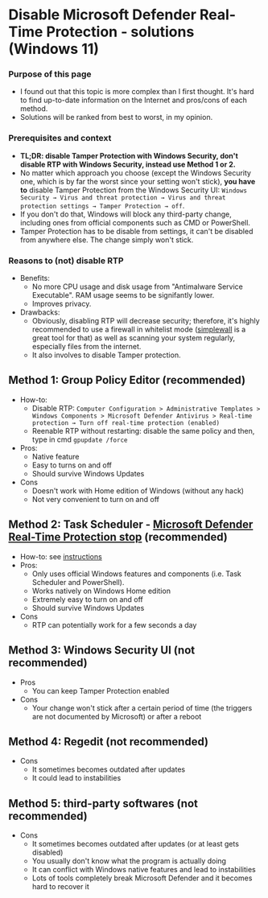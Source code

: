 # Disable Microsoft Defender Real-Time Protection - solutions (Windows 11)
### Purpose of this page  
- I found out that this topic is more complex than I first thought. It's hard to find up-to-date information on the Internet and pros/cons of each method.
- Solutions will be ranked from best to worst, in my opinion.
### Prerequisites and context
- **TL;DR: disable Tamper Protection with Windows Security, don't disable RTP with Windows Security, instead use Method 1 or 2.**  
- No matter which approach you choose (except the Windows Security one, which is by far the worst since your setting won't stick), **you have to** disable Tamper Protection from the Windows Security UI: `Windows Security → Virus and threat protection → Virus and threat protection settings → Tamper Protection → off`.  
- If you don't do that, Windows will block any third-party change, including ones from official components such as CMD or PowerShell.  
- Tamper Protection has to be disable from settings, it can't be disabled from anywhere else. The change simply won't stick.

### Reasons to (not) disable RTP
- Benefits:
  - No more CPU usage and disk usage from "Antimalware Service Executable". RAM usage seems to be signifantly lower. 
  - Improves privacy.
- Drawbacks:
  - Obviously, disabling RTP will decrease security; therefore, it's highly recommended to use a firewall in whitelist mode ([simplewall](https://github.com/henrypp/simplewall/) is a great tool for that) as well as scanning your system regularly, especially files from the internet.
  - It also involves to disable Tamper protection.

## Method 1: Group Policy Editor (recommended)
- How-to: 
  - Disable RTP: `Computer Configuration > Administrative Templates > Windows Components > Microsoft Defender Antivirus > Real-time protection → Turn off real-time protection (enabled)`
  - Reenable RTP without restarting: disable the same policy and then, type in cmd `gpupdate /force`
- Pros:
  - Native feature
  - Easy to turns on and off
  - Should survive Windows Updates
- Cons 
  -  Doesn't work with Home edition of Windows (without any hack)
  -  Not very convenient to turn on and off

## Method 2: Task Scheduler - [Microsoft Defender Real-Time Protection stop](https://github.com/duttyend/Microsoft-Defender-RTP-stop) (recommended)
- How-to: see [instructions](https://github.com/duttyend/Microsoft-Defender-RTP-stop#usage-guide)
- Pros: 
  - Only uses official Windows features and components (i.e. Task Scheduler and PowerShell).
  - Works natively on Windows Home edition
  - Extremely easy to turn on and off
  - Should survive Windows Updates
- Cons
  - RTP can potentially work for a few seconds a day

## Method 3: Windows Security UI (not recommended)
- Pros
  -  You can keep Tamper Protection enabled
- Cons 
  - Your change won't stick after a certain period of time (the triggers are not documented by Microsoft) or after a reboot

## Method 4: Regedit (not recommended)
- Cons
  - It sometimes becomes outdated after updates
  - It could lead to instabilities

## Method 5: third-party softwares (not recommended)
- Cons
  - It sometimes becomes outdated after updates (or at least gets disabled)
  - You usually don't know what the program is actually doing
  - It can conflict with Windows native features and lead to instabilities
  - Lots of tools completely break Microsoft Defender and it becomes hard to recover it
